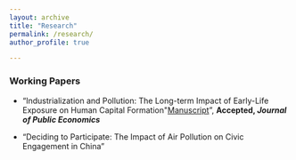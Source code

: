 ```yaml
---
layout: archive
title: "Research"
permalink: /research/
author_profile: true

---
```



### Working Papers

* “Industrialization and Pollution: The Long-term Impact of Early-Life Exposure on Human Capital Formation"[Manuscript](../files/IndustrialPollution_Manuscript.pdf)”, **Accepted, *Journal of Public Economics*** 

* “Deciding to Participate: The Impact of Air Pollution on Civic Engagement in China”





